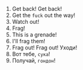 1. Get back! Get back!
2. Get the `fuck` out the way!
3. Watch out!
4. Frag!
5. This is a grenade!
6. I'll frag them!
7. Frag out! Frag out! Уходи!
8. Вот тебе, `сука`!
9. Получай, `гондон`!